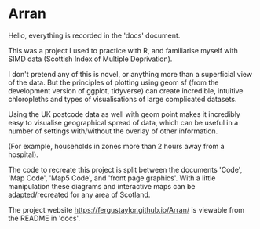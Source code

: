 # Arran

Hello, everything is recorded in the 'docs' document.

This was a project I used to practice with R, and familiarise myself with SIMD data (Scottish Index of Multiple Deprivation).

I don't pretend any of this is novel, or anything more than a superficial view of the data. But the principles of plotting using geom sf (from the development version of ggplot, tidyverse) can create incredible, intuitive chloropleths and types of visualisations of large complicated datasets.

Using the UK postcode data as well with geom point makes it incredibly easy to visualise geographical spread of data, which can be useful in a number of settings with/without the overlay of other information.

(For example, households in zones more than 2 hours away from a hospital).

The code to recreate this project is split between the documents 'Code', 'Map Code', 'Map5 Code', and 'front page graphics'.
With a little manipulation these diagrams and interactive maps can be adapted/recreated for any area of Scotland.

The project website https://fergustaylor.github.io/Arran/ is viewable from the README in 'docs'.
